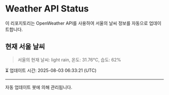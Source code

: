 
# Weather API Status

이 리포지토리는 OpenWeather API를 사용하여 서울의 날씨 정보를 자동으로 업데이트합니다.

## 현재 서울 날씨
> 서울의 현재 날씨: light rain, 온도: 31.76°C, 습도: 62%

⏳ 업데이트 시간: 2025-08-03 06:33:21 (UTC)

---
자동 업데이트 봇에 의해 관리됩니다.
